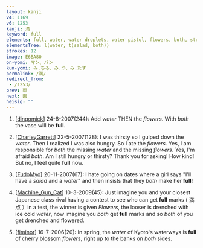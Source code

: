 ```yaml
---
layout: kanji
v4: 1169
v6: 1253
kanji: 満
keyword: full
elements: full, water, water droplets, water pistol, flowers, both, street, nail, spike, belt, shovel
elementsTree: l(water, t(salad, both))
strokes: 12
image: E6BA80
on-yomi: マン、バン
kun-yomi: み.ちる、み.つ、み.たす
permalink: /満/
redirect_from:
 - /1253/
prev: 両
next: 画
heisig: ""
---
```


1) [<a href="http://kanji.koohii.com/profile/dingomick">dingomick</a>] 24-8-2007(244): Add <em>water</em> THEN the <em>flowers</em>. With <em>both</em> the vase will be <strong>full</strong>.

2) [<a href="http://kanji.koohii.com/profile/CharleyGarrett">CharleyGarrett</a>] 22-5-2007(128): I was thirsty so I gulped down the <em>water</em>. Then I realized I was also hungry. So I ate the <em>flowers</em>. Yes, I am responsible for <em>both</em> the missing <em>water</em> and the missing <em>flowers</em>. Yes, I&#039;m afraid <em>both</em>. Am I still hungry or thirsty? Thank you for asking! How kind! But no, I feel quite <strong>full</strong> now.

3) [<a href="http://kanji.koohii.com/profile/FudoMyo">FudoMyo</a>] 20-11-2007(67): I hate going on dates where a girl says &quot;I&#039;ll have a <em>salad</em> and a <em>water</em>&quot; and then insists that they <em>both</em> make her<strong> full</strong>!

4) [<a href="http://kanji.koohii.com/profile/Machine_Gun_Cat">Machine_Gun_Cat</a>] 10-3-2009(45): Just imagine you and your closest Japanese class rival having a contest to see who can get<strong> full</strong> marks ( 満点 ）in a test, the winner is given <em>Flowers</em>, the looser is drenched with ice cold <em>water</em>, now imagine you <em>both</em> get<strong> full</strong> marks and so <em>both</em> of you get drenched and flowered.

5) [<a href="http://kanji.koohii.com/profile/fiminor">fiminor</a>] 16-7-2006(20): In spring, the <em>water</em> of Kyoto&#039;s waterways is<strong> full</strong> of cherry blossom <em>flowers</em>, right up to the banks on <em>both</em> sides.

